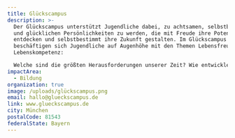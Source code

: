 ```yaml
---
title: Glückscampus
description: >-
  Der Glückscampus unterstützt Jugendliche dabei, zu achtsamen, selbstbewussten
  und glücklichen Persönlichkeiten zu werden, die mit Freude ihre Potenziale
  entdecken und selbstbestimmt ihre Zukunft gestalten. Im Glückscampus
  beschäftigen sich Jugendliche auf Augenhöhe mit den Themen Lebensfreude und
  Lebenskompetenz: 

  Welche sind die größten Herausforderungen unserer Zeit? Wie entwickle ich eine Perspektive für die Jahre nach der Schule? Und wie finde ich meinen eigenen Weg? Wir stärken Jugendliche in Ihrer persönlichen Entwicklung und schaffen ein hybrides Bildungsangebot, das sich aus einer Online-Lernplattform, Arbeitsmaterialien und (Schul-)Veranstaltungen zusammensetzt.
impactArea:
  - Bildung
organization: true
image: /uploads/glückscampus.png
email: hallo@glueckscampus.de
link: www.glueckscampus.de
city: München
postalCode: 81543
federalState: Bayern
---
```

